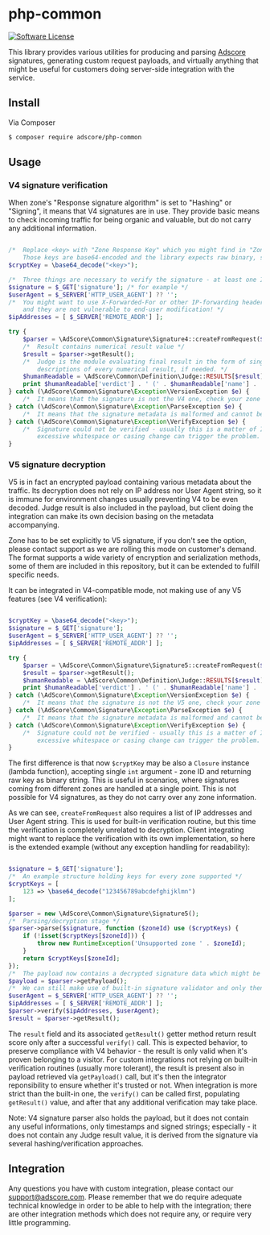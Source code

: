 # php-common

[![Software License](https://img.shields.io/badge/license-MIT-brightgreen.svg?style=flat-square)](LICENSE.md)

This library provides various utilities for producing and parsing [Adscore](https://adscore.com) signatures, generating custom request payloads, and
virtually anything that might be useful for customers doing server-side integration with the service.

## Install

Via Composer

``` bash
$ composer require adscore/php-common
```

## Usage

### V4 signature verification

When zone's "Response signature algorithm" is set to "Hashing" or "Signing", it means that V4 signatures are in use. They provide basic means to check
incoming traffic for being organic and valuable, but do not carry any additional information.

``` php

/*  Replace <key> with "Zone Response Key" which you might find in "Zone Encryption" page for given zone. 
	Those keys are base64-encoded and the library expects raw binary, so we need to decode it now. */
$cryptKey = \base64_decode("<key>");

/*	Three things are necessary to verify the signature - at least one IP address, User Agent string and the signature itself. */
$signature = $_GET['signature']; /* for example */
$userAgent = $_SERVER['HTTP_USER_AGENT'] ?? '';
/* 	You might want to use X-Forwarded-For or other IP-forwarding headers coming from for example load balancing services, but make sure you trust them 
	and they are not vulnerable to end-user modification! */
$ipAddresses = [ $_SERVER['REMOTE_ADDR'] ]; 

try {
	$parser = \AdScore\Common\Signature\Signature4::createFromRequest($signature, $ipAddresses, $userAgent, $cryptKey);
	/* 	Result contains numerical result value */
	$result = $parser->getResult();
	/* 	Judge is the module evaluating final result in the form of single score. RESULTS constant in its definition contains array with human-readable
		descriptions of every numerical result, if needed. */
	$humanReadable = \AdScore\Common\Definition\Judge::RESULTS[$result];
	print $humanReadable['verdict'] . ' (' . $humanReadable['name'] . ')';
} catch (\AdScore\Common\Signature\Exception\VersionException $e) {
	/* 	It means that the signature is not the V4 one, check your zone settings and ensure the signatures are coming from the chosen zone. */
} catch (\AdScore\Common\Signature\Exception\ParseException $e) {
	/* 	It means that the signature metadata is malformed and cannot be parsed, or contains invalid data, check for corruption underway. */
} catch (\AdScore\Common\Signature\Exception\VerifyException $e) {
	/* 	Signature could not be verified - usually this is a matter of IP / user agent mismatch (or spoofing). They must be bit-exact, so even
		excessive whitespace or casing change can trigger the problem. */
}

```

### V5 signature decryption

V5 is in fact an encrypted payload containing various metadata about the traffic. Its decryption does not rely on IP address nor User Agent string,
so it is immune for environment changes usually preventing V4 to be even decoded. Judge result is also included in the payload, but client doing the 
integration can make its own decision basing on the metadata accompanying.

Zone has to be set explicitly to V5 signature, if you don't see the option, please contact support as we are rolling this mode on customer's demand.
The format supports a wide variety of encryption and serialization methods, some of them are included in this repository, but it can be extended to
fulfill specific needs.

It can be integrated in V4-compatible mode, not making use of any V5 features (see V4 verification):

``` php

$cryptKey = \base64_decode("<key>");
$signature = $_GET['signature'];
$userAgent = $_SERVER['HTTP_USER_AGENT'] ?? '';
$ipAddresses = [ $_SERVER['REMOTE_ADDR'] ]; 

try {
	$parser = \AdScore\Common\Signature\Signature5::createFromRequest($signature, $ipAddresses, $userAgent, $cryptKey);
	$result = $parser->getResult();
	$humanReadable = \AdScore\Common\Definition\Judge::RESULTS[$result];
	print $humanReadable['verdict'] . ' (' . $humanReadable['name'] . ')';
} catch (\AdScore\Common\Signature\Exception\VersionException $e) {
	/* 	It means that the signature is not the V5 one, check your zone settings and ensure the signatures are coming from the chosen zone. */
} catch (\AdScore\Common\Signature\Exception\ParseException $e) {
	/* 	It means that the signature metadata is malformed and cannot be parsed, or contains invalid data, check for corruption underway. */
} catch (\AdScore\Common\Signature\Exception\VerifyException $e) {
	/* 	Signature could not be verified - usually this is a matter of IP / user agent mismatch (or spoofing). They must be bit-exact, so even
		excessive whitespace or casing change can trigger the problem. */
}

```

The first difference is that now `$cryptKey` may be also a `Closure` instance (lambda function), accepting single `int` argument - zone ID 
and returning raw key as binary string. 
This is useful in scenarios, where signatures coming from different zones are handled at a single point. This is not possible for V4 signatures, as they
do not carry over any zone information.

As we can see, `createFromRequest` also requires a list of IP addresses and User Agent string. This is used for built-in verification routine, but
this time the verification is completely unrelated to decryption. Client integrating might want to replace the verification with its own implementation,
so here is the extended example (without any exception handling for readability):

``` php

$signature = $_GET['signature'];
/*	An example structure holding keys for every zone supported */
$cryptKeys = [
	123 => \base64_decode("123456789abcdefghijklmn")
];

$parser = new \AdScore\Common\Signature\Signature5();
/* 	Parsing/decryption stage */
$parser->parse($signature, function ($zoneId) use ($cryptKeys) {
	if (!isset($cryptKeys[$zoneId])) {
		throw new RuntimeException('Unsupported zone ' . $zoneId);
	}
	return $cryptKeys[$zoneId];
});
/* 	The payload now contains a decrypted signature data which might be used to verify the signature */
$payload = $parser->getPayload();
/* 	We can still make use of built-in signature validator and only then getResult() is being populated */
$userAgent = $_SERVER['HTTP_USER_AGENT'] ?? '';
$ipAddresses = [ $_SERVER['REMOTE_ADDR'] ]; 
$parser->verify($ipAddresses, $userAgent);
$result = $parser->getResult();

```

The `result` field and its associated `getResult()` getter method return result score only after a successful `verify()` call. This is expected behavior,
to preserve compliance with V4 behavior - the result is only valid when it's proven belonging to a visitor.
For custom integrations not relying on built-in verification routines (usually more tolerant), the result is present also in payload retrieved via 
`getPayload()` call, but it's then the integrator reponsibility to ensure whether it's trusted or not. When integration is more strict than the built-in
one, the `verify()` can be called first, populating `getResult()` value, and after that any additional verification may take place.

Note: V4 signature parser also holds the payload, but it does not contain any useful informations, only timestamps and signed strings; especially - 
it does not contain any Judge result value, it is derived from the signature via several hashing/verification approaches.

## Integration

Any questions you have with custom integration, please contact our support@adscore.com. Please remember that we do require adequate technical knowledge 
in order to be able to help with the integration; there are other integration methods which does not require any, or require very little programming.